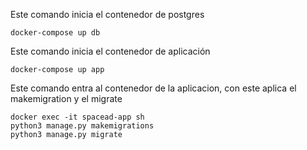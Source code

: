 Este comando inicia el contenedor de postgres

`docker-compose up db`

Este comando inicia el contenedor de aplicación

`docker-compose up app`

Este comando entra al contenedor de la aplicacion, con este aplica el makemigration y el migrate

```
docker exec -it spacead-app sh
python3 manage.py makemigrations
python3 manage.py migrate
```

